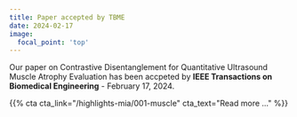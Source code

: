 ```yaml
---
title: Paper accepted by TBME
date: 2024-02-17
image:
  focal_point: 'top'
---
```


Our paper on Contrastive Disentanglement for Quantitative Ultrasound Muscle Atrophy Evaluation has been accpeted by **IEEE Transactions on Biomedical Engineering** - February 17, 2024. 

<!--more-->

{{% cta cta_link="/highlights-mia/001-muscle" cta_text="Read more ..." %}}